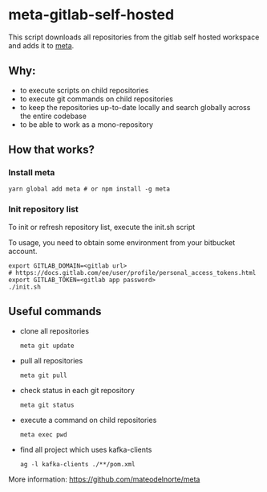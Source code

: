 # meta-gitlab-self-hosted

This script downloads all repositories from the gitlab self hosted workspace 
and adds it to [meta](https://github.com/mateodelnorte/meta).

Why:
---
 - to execute scripts on child repositories
 - to execute git commands on child repositories
 - to keep the repositories up-to-date locally and search globally across the entire codebase
 - to be able to work as a mono-repository
 
How that works?
---
### Install meta
 ```console
yarn global add meta # or npm install -g meta
 ```

### Init repository list 
To init or refresh repository list, execute the init.sh script

To usage, you need to obtain some environment from your bitbucket account.

 ```
export GITLAB_DOMAIN=<gitlab url>
# https://docs.gitlab.com/ee/user/profile/personal_access_tokens.html 
export GITLAB_TOKEN=<gitlab app password>
./init.sh
```

Useful commands
---
 - clone all repositories
   ```
   meta git update
   ```

- pull all repositories
  ```
  meta git pull
  ```

 - check status in each git repository
   ```
   meta git status
   ```
   
 - execute a command on child repositories
   ```
   meta exec pwd
   ```
   
 - find all project which uses kafka-clients
   ```
   ag -l kafka-clients ./**/pom.xml
   ```
   
More information:
https://github.com/mateodelnorte/meta

